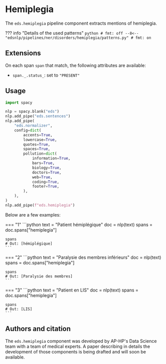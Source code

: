 # Hemiplegia

The `eds.hemiplegia` pipeline component extracts mentions of hemiplegia.

??? info "Details of the used patterns"
    <!-- no-check -->
    ```python
    # fmt: off
    --8<-- "edsnlp/pipelines/ner/disorders/hemiplegia/patterns.py"
    # fmt: on
    ```


## Extensions

On each span `span` that match, the following attributes are available:

- `span._.status_`: set to `"PRESENT"`

## Usage

```python
import spacy

nlp = spacy.blank("eds")
nlp.add_pipe("eds.sentences")
nlp.add_pipe(
    "eds.normalizer",
    config=dict(
        accents=True,
        lowercase=True,
        quotes=True,
        spaces=True,
        pollution=dict(
            information=True,
            bars=True,
            biology=True,
            doctors=True,
            web=True,
            coding=True,
            footer=True,
        ),
    ),
)
nlp.add_pipe(f"eds.hemiplegia")
```

Below are a few examples:




=== "1"
    ```python
    text = "Patient hémiplégique"
    doc = nlp(text)
    spans = doc.spans["hemiplegia"]

    spans
    # Out: [hémiplégique]
    ```



=== "2"
    ```python
    text = "Paralysie des membres inférieurs"
    doc = nlp(text)
    spans = doc.spans["hemiplegia"]

    spans
    # Out: [Paralysie des membres]
    ```



=== "3"
    ```python
    text = "Patient en LIS"
    doc = nlp(text)
    spans = doc.spans["hemiplegia"]

    spans
    # Out: [LIS]
    ```

## Authors and citation

The `eds.hemiplegia` component was developed by AP-HP's Data Science team with a team of medical experts. A paper describing in details the development of those components is being drafted and will soon be available.
